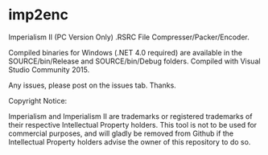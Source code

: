 # imp2enc
Imperialism II (PC Version Only) .RSRC File Compresser/Packer/Encoder.

Compiled binaries for Windows (.NET 4.0 required) are available in the SOURCE/bin/Release and SOURCE/bin/Debug folders. 
Compiled with Visual Studio Community 2015. 

Any issues, please post on the issues tab.
Thanks.

Copyright Notice: 

Imperialism and Imperialism II are trademarks or registered trademarks of their respective Intellectual Property holders. This tool is not to be used for commercial purposes, and will gladly be removed from Github if the Intellectual Property holders advise the owner of this repository to do so.
